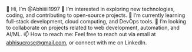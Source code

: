 👋 Hi, I’m @Abhiiiii1997
👀 I’m interested in exploring new technologies, coding, and contributing to open-source projects.
🌱 I’m currently learning full-stack development, cloud computing, and DevOps tools.
💞️ I’m looking to collaborate on projects related to web development, automation, and AI/ML.
📫 How to reach me: Feel free to reach out via email at abhisucrose@gmail.com, or connect with me on LinkedIn.

<!---
Abhiiiii1997/Abhiiiii1997 is a ✨ special ✨ repository because its `README.md` (this file) appears on your GitHub profile.
You can click the Preview link to take a look at your changes.
--->
